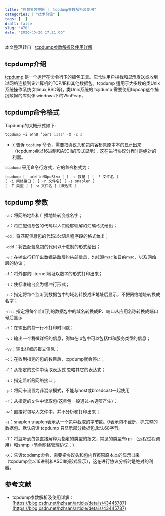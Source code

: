 ```yaml
---
title: "终端抓包神器 ｜ tcpdump参数解析及使用"
categories: [ "技术价值" ]
tags: [  ]
draft: false
slug: "470"
date: "2020-10-20 17:21:00"
---
```


本文整理转自：[tcpdump参数解析及使用详解](https://blog.csdn.net/hzhsan/article/details/43445787)

## **tcpdump介绍**

[tcpdump](http://en.wikipedia.org/wiki/Tcpdump) 是一个运行在命令行下的抓包工具。它允许用户拦截和显示发送或收到过网络连接到该计算机的TCP/IP和其他数据包。tcpdump 适用于大多数的类Unix系统操作系统(如linux,BSD等)。类Unix系统的 tcpdump 需要使用libpcap这个捕捉数据的库就像 windows下的WinPcap。

## tcpdump命令格式

Tcpdump的大概形式如下:

```jsx
tcpdump –i eth0 ’port 1111‘ -X -c 3
```

- `X` 告诉 `tcpdump` 命令，需要把协议头和包内容都原原本本的显示出来（tcpdump会以16进制和ASCII的形式显示），这在进行协议分析时是绝对的利器。

`tcpdump` 采用命令行方式，它的命令格式为：

```jsx
tcpdump [ -adeflnNOpqStvx ] [ -c 数量 ] [ -F 文件名 ]
[ -i 网络接口 ] [ -r 文件名] [ -s snaplen ]
[ -T 类型 ] [ -w 文件名 ] [表达式 ]
```

## tcpdump 参数

`-a`：将网络地址和广播地址转变成名字；

`-d`：将匹配信息包的代码以人们能够理解的汇编格式给出；

`-dd`：将匹配信息包的代码以c语言程序段的格式给出；

`-ddd`：将匹配信息包的代码以十进制的形式给出；

`-e`：在输出行打印出数据链路层的头部信息，包括源mac和目的mac，以及网络层的协议；

`-f`：将外部的Internet地址以数字的形式打印出来；

`-l`：使标准输出变为缓冲行形式；

`-n`：指定将每个监听到数据包中的域名转换成IP地址后显示，不把网络地址转换成名字；

`-nn`：指定将每个监听到的数据包中的域名转换成IP、端口从应用名称转换成端口号后显示

`-t`：在输出的每一行不打印时间戳；

`-v`：输出一个稍微详细的信息，例如在ip包中可以包括ttl和服务类型的信息；

`-vv`：输出详细的报文信息；

`-c`：在收到指定的包的数目后，tcpdump就会停止；

`-F`：从指定的文件中读取表达式,忽略其它的表达式；

`-i`：指定监听的网络接口；

`-p`：将网卡设置为非混杂模式，不能与host或broadcast一起使用

`-r`：从指定的文件中读取包(这些包一般通过-w选项产生)；

`-w`：直接将包写入文件中，并不分析和打印出来；

`-s`：snaplen snaplen表示从一个包中截取的字节数。0表示包不截断，抓完整的数据包。默认的话 tcpdump 只显示部分数据包,默认68字节。

`-T`：将监听到的包直接解释为指定的类型的报文，常见的类型有rpc （远程过程调用）和snmp（简单网络管理协议；）

`-X`：告诉tcpdump命令，需要把协议头和包内容都原原本本的显示出来（tcpdump会以16进制和ASCII的形式显示），这在进行协议分析时是绝对的利器。

## 参考文献

- tcpdump参数解析及使用详解：[https://blog.csdn.net/hzhsan/article/details/43445787](https://blog.csdn.net/hzhsan/article/details/43445787)